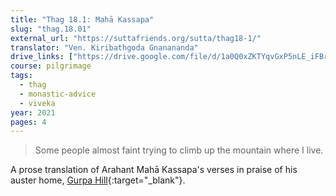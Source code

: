 ```yaml
---
title: "Thag 18.1: Mahā Kassapa"
slug: "thag.18.01"
external_url: "https://suttafriends.org/sutta/thag18-1/"
translator: "Ven. Kiribathgoda Gnanananda"
drive_links: ["https://drive.google.com/file/d/1a0Q0xZKTYqvGxP5nLE_iFBrD3QxjB4SY/view?usp=drivesdk"]
course: pilgrimage
tags:
  - thag
  - monastic-advice
  - viveka
year: 2021
pages: 4
---
```


> Some people almost faint trying to climb up the mountain where I live.

A prose translation of Arahant Mahā Kassapa's verses in praise of his auster home, [Gurpa Hill](https://en.wikipedia.org/wiki/Gurpa_hill){:target="_blank"}.
